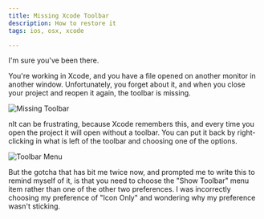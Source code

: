 ```yaml
---
title: Missing Xcode Toolbar
description: How to restore it
tags: ios, osx, xcode

---
```


I'm sure you've been there.

You're working in Xcode, and you have a file opened on another monitor in
another window. Unfortunately, you forget about it, and when you close your
project and reopen it again, the toolbar is missing.

![Missing Toolbar](http://images.abizern.org/2013/01/Missing%20Xcode%20Toolbar.png)

nIt can be frustrating, because Xcode remembers this, and every time you open the
project it will open without a toolbar. You can put it back by right-clicking in
what is left of the toolbar and choosing one of the options.

![Toolbar Menu](http://images.abizern.org/2013/01/Xcode%20Toolbar%20Menu.png)

But the gotcha that has bit me twice now, and prompted me to write this to
remind myself of it, is that you need to choose the "Show Toolbar" menu item
rather than one of the other two preferences. I was incorrectly choosing my
preference of "Icon Only" and wondering why my preference wasn't sticking.
